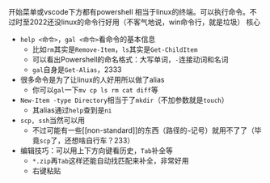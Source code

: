 开始菜单或vscode下方都有powershell
相当于linux的终端。可以执行命令。不过时至2022还没linux的命令行好用（不客气地说，win命令行，就是垃圾）
核心
- `help <命令>`，`gal <命令>`看命令的基本信息
  - 比如`rm`其实是`Remove-Item`，`ls`其实是`Get-ChildItem`
  - 可以看出Powershell的命名格式：大写单词，`-`连接动词和名词
  - `gal`自身是`Get-Alias`，2333
- 很多命令是为了让linux的人好用所以做了alias
  - 你可以`gal`一下`mv cp ls rm cat diff`等
- `New-Item -type Directory`相当于了`mkdir`（不加参数就是`touch`）
  - 其alias通过`help`查到是`ni`
- `scp, ssh`当然可以用
  - 不过可能有一些[[non-standard]]的东西（路径的`~`记号）就用不了了（毕竟`scp`了，还想啥自行车？233）
- 编辑技巧：可以用上下方向键看历史，`Tab`补全等
  - `*.zip`再`Tab`这样还能自动找匹配来补全，非常好用
  - 右键粘贴